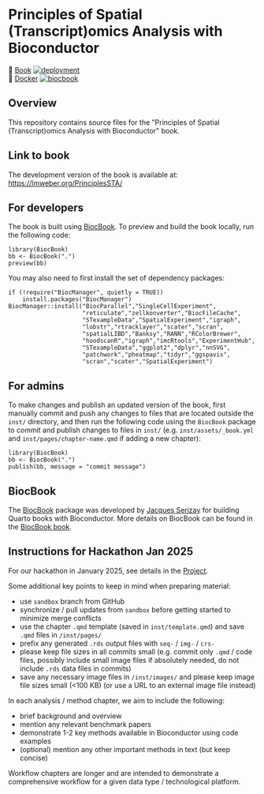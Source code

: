 # Principles of Spatial (Transcript)omics Analysis with Bioconductor

📖 [Book](https://lmweber.github.io/PrinciplesSTA/devel) [![deployment](https://img.shields.io/github/actions/workflow/status/lmweber/PrinciplesSTA/pages/pages-build-deployment?label=Book%20deployment)](https://github.com/lmweber/PrinciplesSTA/actions/workflows/pages/pages-build-deployment)  
🐳 [Docker](https://github.com/lmweber/PrinciplesSTA/pkgs/container/PrinciplesSTA) [![biocbook](https://img.shields.io/github/actions/workflow/status/lmweber/PrinciplesSTA/biocbook.yml?label=Docker%20image)](https://github.com/lmweber/PrinciplesSTA/actions/workflows/biocbook.yml)


## Overview

This repository contains source files for the "Principles of Spatial (Transcript)omics Analysis with Bioconductor" book.


## Link to book

The development version of the book is available at: https://lmweber.org/PrinciplesSTA/


## For developers

The book is built using [BiocBook](https://github.com/js2264/BiocBook). To preview and build the book locally, run the following code:

```
library(BiocBook)
bb <- BiocBook(".")
preview(bb)
```

You may also need to first install the set of dependency packages:

```
if (!require("BiocManager", quietly = TRUE))
    install.packages("BiocManager")
BiocManager::install("BiocParallel","SingleCellExperiment",
                     "reticulate","zellkonverter","BiocFileCache",
                     "STexampleData","SpatialExperiment","igraph",
                     "lobstr","rtracklayer","scater","scran",
                     "spatialLIBD","Banksy","RANN","RColorBrewer",
                     "hoodscanR","igraph","imcRtools","ExperimentHub",
                     "STexampleData","ggplot2","dplyr","nnSVG",
                     "patchwork","pheatmap","tidyr","ggspavis",
                     "scran","scater","SpatialExperiment")
```


## For admins

To make changes and publish an updated version of the book, first manually commit and push any changes to files that are located outside the `inst/` directory, and then run the following code using the `BiocBook` package to commit and publish changes to files in `inst/` (e.g. `inst/assets/_book.yml` and `inst/pages/chapter-name.qmd` if adding a new chapter):

```
library(BiocBook)
bb <- BiocBook(".")
publish(bb, message = "commit message")
```


## BiocBook

The [BiocBook](https://github.com/js2264/BiocBook) package was developed by [Jacques Serizay](https://jserizay.com/) for building Quarto books with Bioconductor. More details on BiocBook can be found in the [BiocBook book](https://jserizay.com/BiocBookDemo/devel/).


## Instructions for Hackathon Jan 2025

For our hackathon in January 2025, see details in the [Project](https://github.com/users/lmweber/projects/1).

Some additional key points to keep in mind when preparing material:
- use `sandbox` branch from GitHub
- synchronize / pull updates from `sandbox` before getting started to minimize merge conflicts
- use the chapter `.qmd` template (saved in `inst/template.qmd`) and save `.qmd` files in `/inst/pages/`
- prefix any generated `.rds` output files with `seq-` / `img-` / `crs-`
- please keep file sizes in all commits small (e.g. commit only `.qmd` / code files, possibly include small image files if absolutely needed, do not include `.rds` data files in commits)
- save any necessary image files in `/inst/images/` and please keep image file sizes small (<100 KB) (or use a URL to an external image file instead)

In each analysis / method chapter, we aim to include the following:
- brief background and overview
- mention any relevant benchmark papers
- demonstrate 1-2 key methods available in Bioconductor using code examples
- (optional) mention any other important methods in text (but keep concise)

Workflow chapters are longer and are intended to demonstrate a comprehensive workflow for a given data type / technological platform.
